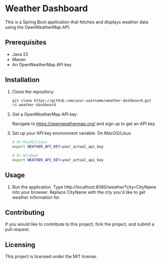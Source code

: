 # Weather Dashboard

This is a Spring Boot application that fetches and displays weather data using the OpenWeatherMap API.

## Prerequisites

- Java 22
- Maven
- An OpenWeatherMap API key

## Installation

1. Clone the repository:

   ```bash
   git clone https://github.com/your-username/weather-dashboard.git
   cd weather-dashboard

2. Get a OpenWeatherMap API key:

    Navigate to https://openweathermap.org/ and sign up to get an API key.

3. Set up your API key environment variable:
    On MacOS/Linux
    ```bash
   # On MacOS/Linux
    export WEATHER_API_KEY=your_actual_api_key
   
   # On Windows
    export WEATHER_API_KEY=your_actual_api_key

## Usage
1. Run the application.
    Type http://localhost:8080/weather?city=CityName into your browser. Replace CityName with the city you'd like to get weather information for.

## Contributing
If you would like to contribute to this project, fork the project, and submit a pull request.

## Licensing
This project is licensed under the MIT license.